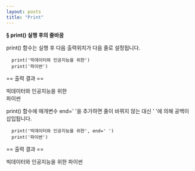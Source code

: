 ```yaml
---
layout: posts
title: "Print"
---
```


**§ print() 실행 후의 줄바꿈**

print() 함수는 실행 후 다음 출력위치가 다음 줄로 설정됩니다.
~~~
  print('빅데이터와 인공지능을 위한')
  print('파이썬')
~~~

== 출력 결과 ==

빅데이터와 인공지능을 위한  
파이썬


print() 함수에 매개변수 end=' '을 추가하면 줄이 바뀌지 않는 대신 ' '에 의해 공백이 삽입됩니다.
~~~
  print('빅데이터와 인공지능을 위한', end=' ')
  print('파이썬')
~~~

== 출력 결과 ==

빅데이터와 인공지능을 위한 파이썬
